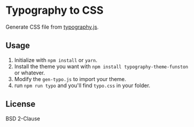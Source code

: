 # Typography to CSS

Generate CSS file from [typography.js](https://github.com/KyleAMathews/typography.js).

## Usage

1. Initialize with `npm install` or `yarn`.
2. Install the theme you want with `npm install typography-theme-funston` or whatever.
3. Modify the `gen-typo.js` to import your theme.
4. run `npm run typo` and you'll find `typo.css` in your folder.

## License

BSD 2-Clause
